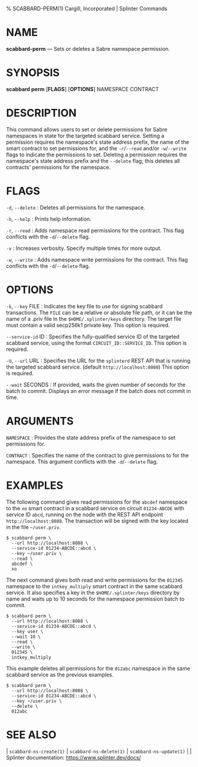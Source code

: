 % SCABBARD-PERM(1) Cargill, Incorporated | Splinter Commands
<!--
  Copyright 2018-2021 Cargill Incorporated
  Licensed under Creative Commons Attribution 4.0 International License
  https://creativecommons.org/licenses/by/4.0/
-->

NAME
====

**scabbard-perm** — Sets or deletes a Sabre namespace permission.

SYNOPSIS
========

**scabbard perm** \[**FLAGS**\] \[**OPTIONS**\] NAMESPACE CONTRACT

DESCRIPTION
===========
This command allows users to set or delete permissions for Sabre namespaces in
state for the targeted scabbard service. Setting a permission requires the
namespace's state address prefix, the name of the smart contract to set
permissions for, and the `-r`/`--read` and/or `-w`/`--write` flags to indicate
the permissions to set. Deleting a permission requires the namespace's state
address prefix and the `--delete` flag; this deletes all contracts' permissions
for the namespace.

FLAGS
=====
`-d`, `--delete`
: Deletes all permissions for the namespace.

`-h`, `--help`
: Prints help information.

`-r`, `--read`
: Adds namespace read permissions for the contract. This flag conflicts with the
  `-d`/`--delete` flag.

`-v`
: Increases verbosity. Specify multiple times for more output.

`-w`, `--write`
: Adds namespace write permissions for the contract. This flag conflicts with
  the `-d`/`--delete` flag.

OPTIONS
=======
`-k`, `--key` FILE
: Indicates the key file to use for signing scabbard transactions. The `FILE`
  can be a relative or absolute file path, or it can be the name of a .priv file
  in the `$HOME/.splinter/keys` directory. The target file must contain a valid
  secp256k1 private key. This option is required.

`--service-id` ID
: Specifies the fully-qualified service ID of the targeted scabbard service,
  using the format `CIRCUIT_ID::SERVICE_ID`. This option is required.

`-U`, `--url` URL
: Specifies the URL for the `splinterd` REST API that is running the targeted
  scabbard service. (default `http://localhost:8080`) This option is required.

`--wait` SECONDS
: If provided, waits the given number of seconds for the batch to commit.
  Displays an error message if the batch does not commit in time.

ARGUMENTS
=========
`NAMESPACE`
: Provides the state address prefix of the namespace to set permissions for.

`CONTRACT`
: Specifies the name of the contract to give permissions to for the namespace.
  This argument conflicts with the `-d`/`--delete` flag.

EXAMPLES
========
The following command gives read permissions for the `abcdef` namespace to the
`xo` smart contract in a scabbard service on circuit `01234-ABCDE` with service
ID `abcd`, running on the node with the REST API endpoint
`http://localhost:8088`. The transaction will be signed with the key located in
the file `~/user.priv`.

```
$ scabbard perm \
  --url http://localhost:8088 \
  --service-id 01234-ABCDE::abcd \
  --key ~/user.priv \
  --read \
  abcdef \
  xo
```

The next command gives both read and write permissions for the `012345`
namespace to the `intkey_multiply` smart contract in the same scabbard service.
It also specifies a key in the `$HOME/.splinter/keys` directory by name and
waits up to 10 seconds for the namespace permission batch to commit.

```
$ scabbard perm \
  --url http://localhost:8088 \
  --service-id 01234-ABCDE::abcd \
  --key user \
  --wait 10 \
  --read \
  --write \
  012345 \
  intkey_multiply
```

This example deletes all permissions for the `012abc` namespace in the same
scabbard service as the previous examples.


```
$ scabbard perm \
  --url http://localhost:8088 \
  --service-id 01234-ABCDE::abcd \
  --key ~/user.priv \
  --delete \
  012abc
```

SEE ALSO
========
| `scabbard-ns-create(1)`
| `scabbard-ns-delete(1)`
| `scabbard-ns-update(1)`
|
| Splinter documentation: https://www.splinter.dev/docs/
